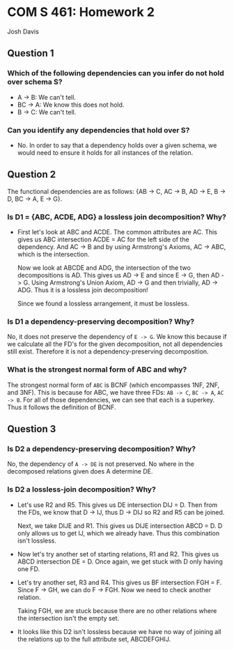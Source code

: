 COM S 461: Homework 2
=====================

Josh Davis

## Question 1

### Which of the following dependencies can you infer do not hold over schema S?

- A -> B: We can't tell.
- BC -> A: We know this does not hold.
- B -> C: We can't tell.

### Can you identify any dependencies that hold over S?

- No. In order to say that a dependency holds over a given schema, we would
  need to ensure it holds for all instances of the relation.

## Question 2

The functional dependencies are as follows: {AB -> C, AC -> B, AD -> E, B -> D,
BC -> A, E -> G}.

### Is D1 = {ABC, ACDE, ADG} a lossless join decomposition? Why?

- First let's look at ABC and ACDE. The common attributes are AC. This gives us
  ABC intersection ACDE = AC for the left side of the dependency. And AC -> B
  and by using Armstrong's Axioms, AC -> ABC, which is the intersection.

  Now we look at ABCDE and ADG, the intersection of the two decompositions is
  AD. This gives us AD -> E and since E -> G, then AD -> G. Using Armstrong's
  Union Axiom, AD -> G and then trivially, AD -> ADG. Thus it is a lossless join
  decomposition!

  Since we found a lossless arrangement, it must be lossless.

### Is D1 a dependency-preserving decomposition? Why?

No, it does not preserve the dependency of `E -> G`. We know this because if we
calculate all the FD's for the given decomposition, not all dependencies still
exist. Therefore it is not a dependency-preserving decomposition.

### What is the strongest normal form of ABC and why?

The strongest normal form of `ABC` is BCNF (which encompasses 1NF, 2NF, and
3NF). This is because for ABC, we have three FDs: `AB -> C`, `BC -> A`, `AC ->
B`. For all of those dependencies, we can see that each is a superkey. Thus it
follows the definition of BCNF.

## Question 3

### Is D2 a dependency-preserving decomposition? Why?

No, the dependency of `A -> DE` is not preserved. No where in the decomposed
relations given does A determine DE.

### Is D2 a lossless-join decomposition? Why?

- Let's use R2 and R5. This gives us DE intersection DIJ = D. Then from the FDs,
  we know that D -> IJ, thus D -> DIJ so R2 and R5 can be joined.

  Next, we take DIJE and R1. This gives us DIJE intersection ABCD = D. D only
  allows us to get IJ, which we already have. Thus this combination isn't
  lossless.

- Now let's try another set of starting relations, R1 and R2. This gives us ABCD
  intersection DE = D. Once again, we get stuck with D only having one FD.

- Let's try another set, R3 and R4. This gives us BF intersection FGH = F. Since
  F -> GH, we can do F -> FGH. Now we need to check another relation.

  Taking FGH, we are stuck because there are no other relations where the
  intersection isn't the empty set.

- It looks like this D2 isn't lossless because we have no way of joining all the
  relations up to the full attribute set, ABCDEFGHIJ.
